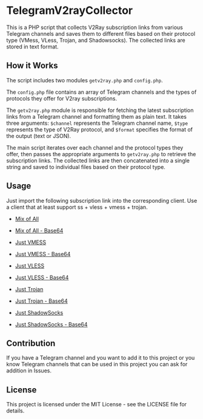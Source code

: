 # TelegramV2rayCollector

This is a PHP script that collects V2Ray subscription links from various Telegram channels and saves them to different files based on their protocol type (VMess, VLess, Trojan, and Shadowsocks). The collected links are stored in text format.

## How it Works
The script includes two modules `getv2ray.php` and `config.php`. 

The `config.php` file contains an array of Telegram channels and the types of protocols they offer for V2ray subscriptions. 

The `getv2ray.php` module is responsible for fetching the latest subscription links from a Telegram channel and formatting them as plain text. It takes three arguments: `$channel` represents the Telegram channel name, `$type` represents the type of V2Ray protocol, and `$format` specifies the format of the output (text or JSON).

The main script iterates over each channel and the protocol types they offer, then passes the appropriate arguments to `getv2ray.php` to retrieve the subscription links. The collected links are then concatenated into a single string and saved to individual files based on their protocol type.

## Usage
Just import the following subscription link into the corresponding client. Use a client that at least support ss + vless + vmess + trojan.

- [Mix of All](https://raw.githubusercontent.com/yebekhe/TelegramV2rayCollector/main/sub/mix)
- [Mix of All - Base64](https://raw.githubusercontent.com/yebekhe/TelegramV2rayCollector/main/sub/mix_base64)

- [Just VMESS](https://raw.githubusercontent.com/yebekhe/TelegramV2rayCollector/main/sub/vmess)
- [Just VMESS - Base64](https://raw.githubusercontent.com/yebekhe/TelegramV2rayCollector/main/sub/vmess_base64)

- [Just VLESS](https://raw.githubusercontent.com/yebekhe/TelegramV2rayCollector/main/sub/vless)
- [Just VLESS - Base64](https://raw.githubusercontent.com/yebekhe/TelegramV2rayCollector/main/sub/vless_base64)

- [Just Trojan](https://raw.githubusercontent.com/yebekhe/TelegramV2rayCollector/main/sub/trojan)
- [Just Trojan - Base64](https://raw.githubusercontent.com/yebekhe/TelegramV2rayCollector/main/sub/trojan_base64)

- [Just ShadowSocks](https://raw.githubusercontent.com/yebekhe/TelegramV2rayCollector/main/sub/shadowsocks)
- [Just ShadowSocks - Base64](https://raw.githubusercontent.com/yebekhe/TelegramV2rayCollector/main/sub/shadowsocks_base64)

## Contribution
If you have a Telegram channel and you want to add it to this project or you know Telegram channels that can be used in this project you can ask for addition in Issues.

## License
This project is licensed under the MIT License - see the LICENSE file for details.
